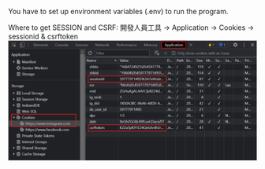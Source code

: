 You have to set up environment variables (.env) to run the program.

Where to get SESSION and CSRF:
開發人員工具 → Application → Cookies → sessionid & csrftoken
![Environment Variables](data/imgs/environment_variables.png)
